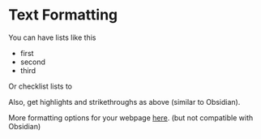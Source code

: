 # Text Formatting 

You can have lists like this

- first
- second
- third

Or checklist lists to


Also, get highlights and strikethroughs as above (similar to Obsidian).


More formatting options for your webpage [here](https://squidfunk.github.io/mkdocs-material/reference/formatting/#highlighting-changes). (but not compatible with Obsidian)